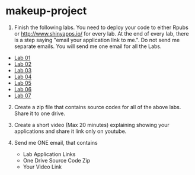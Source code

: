 # makeup-project

1. Finish the following labs. 
You need to deploy your code to either Rpubs or http://www.shinyapps.io/ for every lab.
At the end of every lab, there is a step saying "email your application link to me.". Do not send me separate emails. You will send me one email for all the Labs.



- [Lab 01](Lab-2021-09-17.md)
- [Lab 02](Lab-2021-10-18.md)
- [Lab 03](Lab-2021-10-19-RMarkdown.md)
- [Lab 04](Lab-2021-10-25-Shiny.md)
- [Lab 05](Lab-2021-11-09-ML1/Lab-2021-11-09-ML1.md)
- [Lab 06](Lab-2021-11-16-ImportData/Lab-2021-11-16-ImportData.md)
- [Lab 07](Lab-2021-11-23-TidyData.md)

2. Create a zip file that contains source codes for all of the above labs. Share it to one drive. 

3. Create a short video (Max 20 minutes) explaining showing your applications and share it link only on youtube.


4. Send me ONE email, that contains 
	- Lab Application Links
	- One Drive Source Code Zip
	- Your Video Link



